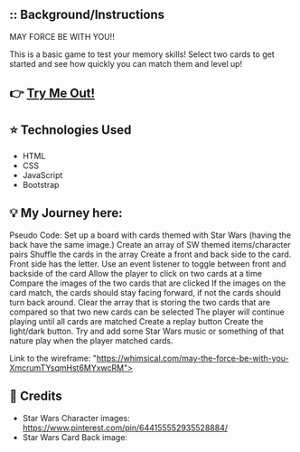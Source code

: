## :: Background/Instructions
MAY FORCE BE WITH YOU!!

This is a basic game to test your memory skills! Select two cards to get started and see how quickly you can match them and level up!  

## :point_right: [Try Me Out!](https://may-the-force-be-with-you.netlify.app/)

## :star: Technologies Used
- HTML
- CSS
- JavaScript
- Bootstrap

## :bulb: My Journey here:
Pseudo Code:
Set up a board with cards themed with Star Wars (having the back have the same image.)
Create an array of SW themed items/character pairs
Shuffle the cards in the array
Create a front and back side to the card. Front side has the letter.
Use an event listener to toggle between front and backside of the card
Allow the player to click on two cards at a time
Compare the images of the two cards that are clicked
If the images on the card match, the cards should stay facing forward, if not the cards should turn back around.
Clear the array that is storing the two cards that are compared so that two new cards can be selected
The player will continue playing until all cards are matched
Create a replay button
Create the light/dark button.
Try and add some Star Wars music or something of that nature play when the player matched cards. 

Link to the wireframe:
"https://whimsical.com/may-the-force-be-with-you-XmcrumTYsqmHst6MYxwcRM">

## :green_heart: Credits
- Star Wars Character images: https://www.pinterest.com/pin/644155552935528884/
- Star Wars Card Back image: 